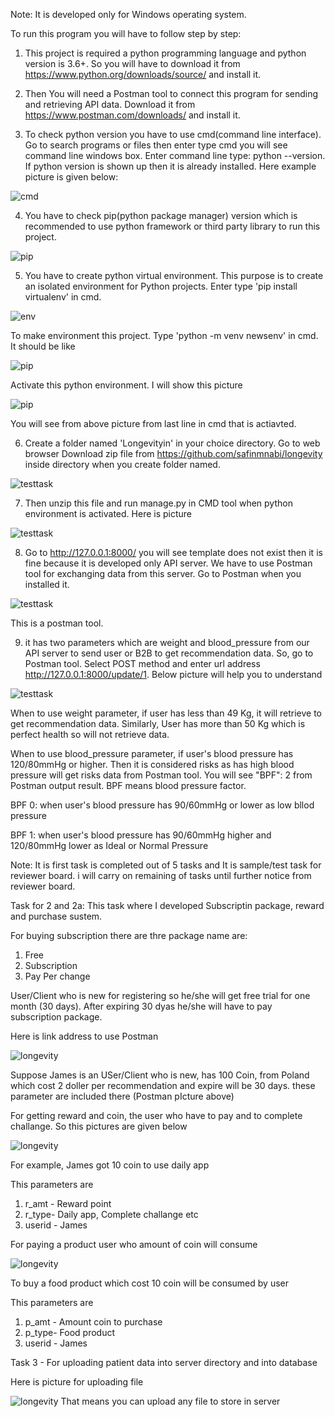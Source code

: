 Note: It is developed only for Windows operating system.

To run this program you will have to follow step by step:

1. This project is required a python programming language and python version is 3.6+. So you will have to download it from https://www.python.org/downloads/source/ and install it.

2. Then You will need a Postman tool to connect this program for sending and retrieving API data. Download it from https://www.postman.com/downloads/ and install it.

3. To check python version you have to use cmd(command line interface). Go to search programs or files then enter type cmd you will see command line windows box.
Enter command line type: python --version. If python version is shown up then it is already installed. Here example picture is given below:


![cmd](https://user-images.githubusercontent.com/53641071/130817465-79e4c71d-e046-410e-8151-b56fcb7d8a0e.png)

4. You have to check pip(python package manager) version which is recommended to use python framework or third party library to run this project.

![pip](https://user-images.githubusercontent.com/53641071/130818576-0667ff88-8478-4eff-b619-f390ede8cd32.png)

5. You have to create python virtual environment. This purpose is to create an isolated environment for Python projects. Enter type 'pip install virtualenv' in cmd.

![env](https://user-images.githubusercontent.com/53641071/130819998-a2229af4-876d-48bb-8318-b68b37ab1923.png)

To make environment this project. Type 'python -m venv newsenv' in cmd. It should be like

![pip](https://user-images.githubusercontent.com/53641071/130821212-a29faa16-3580-431e-ab39-508f629d0d43.png)


Activate this python environment. I will show this picture

![pip](https://user-images.githubusercontent.com/53641071/130822133-bad6cc13-ff7c-4e3f-9fa8-302b7cfc05d6.png)

You will see from above picture from last line in cmd that is actiavted.

6. Create a folder named  'Longevityin' in your choice directory. Go to web browser Download zip file from https://github.com/safinmnabi/longevity inside directory when you create folder named.

![testtask](https://user-images.githubusercontent.com/53641071/134121419-c5795f58-a782-43ba-ba4f-a83b37a46b22.png)


7. Then unzip this file and run manage.py in CMD tool when python environment is activated. Here is picture

![testtask](https://user-images.githubusercontent.com/53641071/134122890-865bd3fe-cecf-4726-9594-4468d5425e34.png)

8. Go to http://127.0.0.1:8000/ you will see template does not exist then it is fine because it is developed only API server. We have to use Postman tool for exchanging data from this server. Go to Postman when you installed it.


![testtask](https://user-images.githubusercontent.com/53641071/134125173-b7d6ff4a-4317-4181-8c6f-51570315f552.png)

This is a postman tool.

9. it has two parameters which are weight and blood_pressure from our API server to send user or B2B to get recommendation data. So, go to Postman tool. Select POST method and enter url address http://127.0.0.1:8000/update/1. Below picture will help you to understand

![testtask](https://user-images.githubusercontent.com/53641071/134127312-a7ef8e31-2f28-4fdd-ab75-643a64e297e6.png)

When to use weight parameter, if user has less than 49 Kg, it will retrieve to get recommendation data. Similarly, User has more than 50 Kg which is perfect health so will not retrieve data.

When to use blood_pressure parameter, if user's blood pressure has 120/80mmHg or higher. Then it is considered risks as has high blood pressure will get risks data from Postman tool. You will see "BPF": 2 from Postman output result. BPF means blood pressure factor.

BPF 0: when user's blood pressure has 90/60mmHg or lower as low bllod pressure

BPF 1: when user's blood pressure has 90/60mmHg higher and 120/80mmHg lower as Ideal or Normal Pressure

Note: It is first task is completed out of 5 tasks and It is sample/test task for reviewer board. i will carry on remaining of tasks until further notice from reviewer board.  

Task for 2 and 2a:
This task where I developed Subscriptin package, reward and purchase sustem.

For buying subscription there are thre package name are: 
1. Free
2. Subscription
3. Pay Per change

User/Client who is new for registering so he/she will get free trial for one month (30 days). After expiring 30 dyas he/she will have to pay subscription package.

Here is link address to use Postman

![longevity](https://user-images.githubusercontent.com/53641071/136798321-360413a9-d3e6-4187-98fc-40d6b73e840b.png)

Suppose James is an USer/Client who is new, has 100 Coin, from Poland which cost 2 doller per recommendation and expire will be 30 days. these parameter are included there (Postman pIcture above)

For getting reward and coin, the user who have to pay and to complete challange. So this pictures are given below

![longevity](https://user-images.githubusercontent.com/53641071/136799584-be29d55b-1971-4e4a-8403-3336264a1007.png)

For example, James got 10 coin to use daily app 

This parameters are 
1. r_amt - Reward point
2. r_type- Daily app, Complete challange etc
3. userid - James

For paying a product user who amount of coin will consume

![longevity](https://user-images.githubusercontent.com/53641071/136800601-76c91c72-37a6-43c4-a533-f46a31247072.png)

To buy a food product which cost 10 coin will be consumed by user

This parameters are 
1. p_amt - Amount coin to purchase
2. p_type- Food product
3. userid - James



Task 3 - For uploading patient data into server directory and into database

Here is picture for uploading file

![longevity](https://user-images.githubusercontent.com/53641071/136802100-029a170c-b80f-4dd5-9134-fed05eb26333.png)
 That means you can upload any file to store in server



